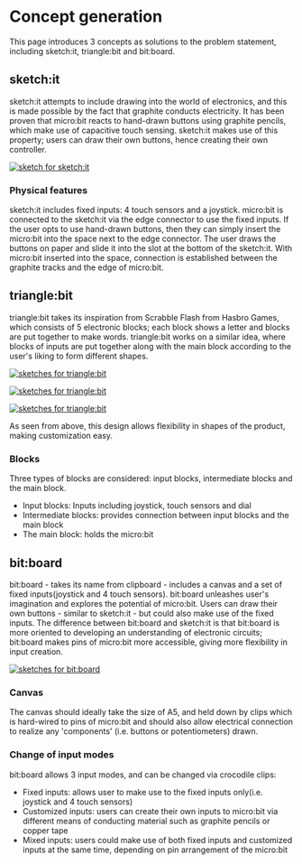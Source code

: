 # Concept generation
This page introduces 3 concepts as solutions to the problem statement, including sketch:it, triangle:bit and bit:board.

## sketch:it
sketch:it attempts to include drawing into the world of electronics, and this is made possible by the fact that graphite conducts electricity. It has been proven that micro:bit reacts to hand-drawn buttons using graphite pencils, which make use of capacitive touch sensing. sketch:it makes use of this property; users can draw their own buttons, hence creating their own controller.

[![sketch for sketch:it](https://github.com/bit-board/bitboard-docs/raw/master/images/sketchit3.jpg)](https://github.com/bit-board/bitboard-docs/raw/master/images/sketchit3.jpg)

### Physical features
sketch:it includes fixed inputs: 4 touch sensors and a joystick. micro:bit is connected to the sketch:it via the edge connector to use the fixed inputs. If the user opts to use hand-drawn buttons, then they can simply insert the micro:bit into the space next to the edge connector. The user draws the buttons on paper and slide it into the slot at the bottom of the sketch:it. With micro:bit inserted into the space, connection is established between the graphite tracks and the edge of micro:bit.

## triangle:bit
triangle:bit takes its inspiration from Scrabble Flash from Hasbro Games, which consists of 5 electronic blocks; each block shows a letter and blocks are put together to make words. triangle:bit works on a similar idea, where blocks of inputs are put together along with the main block according to the user's liking to form different shapes.

[![sketches for triangle:bit](https://github.com/bit-board/bitboard-docs/raw/master/images/trianglebit.jpg)](https://github.com/bit-board/bitboard-docs/raw/master/images/trianglebit.jpg)

[![sketches for triangle:bit](https://github.com/bit-board/bitboard-docs/raw/master/images/trianglebit2.jpg)](https://github.com/bit-board/bitboard-docs/raw/master/images/trianglebit2.jpg)

[![sketches for triangle:bit](https://github.com/bit-board/bitboard-docs/raw/master/images/trianglebit3.jpg)](https://github.com/bit-board/bitboard-docs/raw/master/images/trianglebit3.jpg)

As seen from above, this design allows flexibility in shapes of the product, making customization easy.

### Blocks
Three types of blocks are considered: input blocks, intermediate blocks and the main block.
+ Input blocks: Inputs including joystick, touch sensors and dial
+ Intermediate blocks: provides connection between input blocks and the main block
+ The main block: holds the micro:bit

## bit:board
bit:board - takes its name from clipboard - includes a canvas and a set of fixed inputs(joystick and 4 touch sensors). bit:board unleashes user's imagination and explores the potential of micro:bit. Users can draw their own buttons - similar to sketch:it - but could also make use of the fixed inputs. The difference between bit:board and sketch:it is that bit:board is more oriented to developing an understanding of electronic circuits; bit:board makes pins of micro:bit more accessible, giving more flexibility in input creation.

[![sketches for bit:board](https://github.com/bit-board/bitboard-docs/raw/master/images/bitboard.jpg)](https://github.com/bit-board/bitboard-docs/raw/master/images/bitboard.jpg) 

### Canvas
The canvas should ideally take the size of A5, and held down by clips which is hard-wired to pins of micro:bit and should also allow electrical connection to realize any 'components' (i.e. buttons or potentiometers) drawn.

### Change of input modes
bit:board allows 3 input modes, and can be changed via crocodile clips:
+ Fixed inputs: allows user to make use to the fixed inputs only(i.e. joystick and 4 touch sensors)
+ Customized inputs: users can create their own inputs to micro:bit via different means of conducting material such as graphite pencils or copper tape
+ Mixed inputs: users could make use of both fixed inputs and customized inputs at the same time, depending on pin arrangement of the micro:bit
